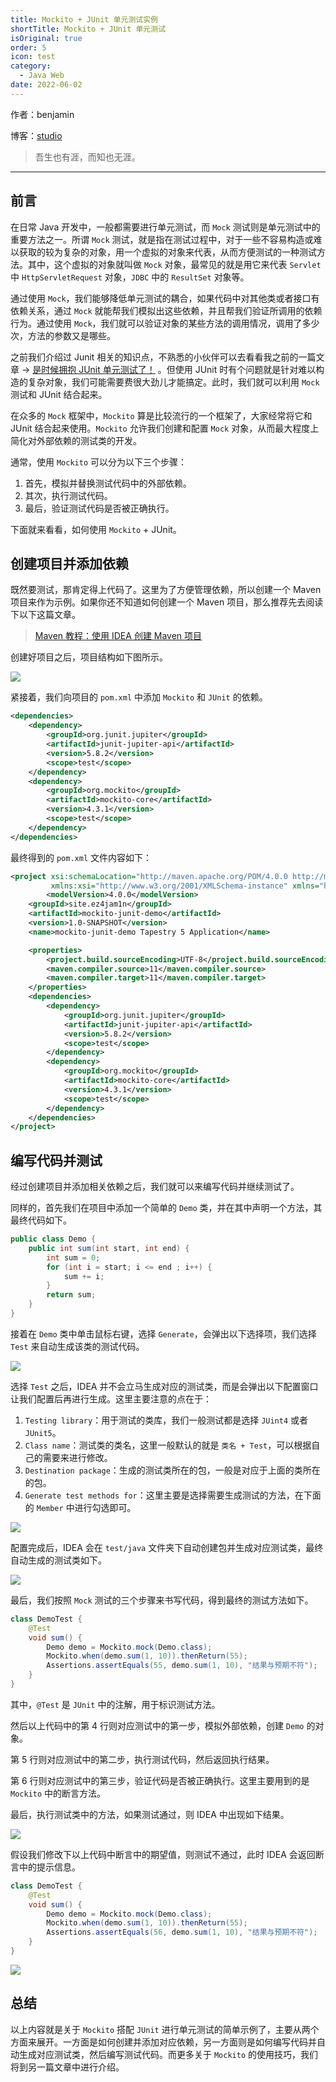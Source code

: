 ```yaml
---
title: Mockito + JUnit 单元测试实例
shortTitle: Mockito + JUnit 单元测试
isOriginal: true
order: 5
icon: test
category:
  - Java Web
date: 2022-06-02
---
```


作者：benjamin

博客：[studio](https://benjam1n.eu.org)

> 吾生也有涯，而知也无涯。

---

## 前言

在日常 Java 开发中，一般都需要进行单元测试，而 `Mock` 测试则是单元测试中的重要方法之一。所谓 `Mock` 测试，就是指在测试过程中，对于一些不容易构造或难以获取的较为复杂的对象，用一个虚拟的对象来代表，从而方便测试的一种测试方法。其中，这个虚拟的对象就叫做 `Mock` 对象，最常见的就是用它来代表 `Servlet` 中 `HttpServletRequest` 对象，`JDBC` 中的 `ResultSet` 对象等。

通过使用 `Mock`，我们能够降低单元测试的耦合，如果代码中对其他类或者接口有依赖关系，通过 `Mock` 就能帮我们模拟出这些依赖，并且帮我们验证所调用的依赖行为。通过使用 `Mock`，我们就可以验证对象的某些方法的调用情况，调用了多少次，方法的参数又是哪些。

之前我们介绍过 Junit 相关的知识点，不熟悉的小伙伴可以去看看我之前的一篇文章 -> [是时候拥抱 JUnit 单元测试了！](https://benjam1n.eu.org/md/java/se/2022-07-18-test-with-junit) 。但使用 JUnit 时有个问题就是针对难以构造的复杂对象，我们可能需要费很大劲儿才能搞定。此时，我们就可以利用 `Mock` 测试和 JUnit 结合起来。

在众多的 `Mock` 框架中，`Mockito` 算是比较流行的一个框架了，大家经常将它和 JUnit 结合起来使用。`Mockito` 允许我们创建和配置 `Mock` 对象，从而最大程度上简化对外部依赖的测试类的开发。

通常，使用 `Mockito` 可以分为以下三个步骤：

1.  首先，模拟并替换测试代码中的外部依赖。
2.  其次，执行测试代码。
3.  最后，验证测试代码是否被正确执行。

下面就来看看，如何使用 `Mockito` + JUnit。

## 创建项目并添加依赖

既然要测试，那肯定得上代码了。这里为了方便管理依赖，所以创建一个 Maven 项目来作为示例。如果你还不知道如何创建一个 Maven 项目，那么推荐先去阅读下以下这篇文章。

> [Maven 教程：使用 IDEA 创建 Maven 项目](../maven/20220104-maven-project-with-idea.md)

创建好项目之后，项目结构如下图所示。

![](./assets/20220602-mockito-junit5/new-pro.png)

紧接着，我们向项目的 `pom.xml` 中添加 `Mockito` 和 `JUnit` 的依赖。

```xml
<dependencies>
    <dependency>
        <groupId>org.junit.jupiter</groupId>
        <artifactId>junit-jupiter-api</artifactId>
        <version>5.8.2</version>
        <scope>test</scope>
    </dependency>
    <dependency>
        <groupId>org.mockito</groupId>
        <artifactId>mockito-core</artifactId>
        <version>4.3.1</version>
        <scope>test</scope>
    </dependency>
</dependencies>
```

最终得到的 `pom.xml` 文件内容如下：

```xml
<project xsi:schemaLocation="http://maven.apache.org/POM/4.0.0 http://maven.apache.org/maven-v4_0_0.xsd"
         xmlns:xsi="http://www.w3.org/2001/XMLSchema-instance" xmlns="http://maven.apache.org/POM/4.0.0">
        <modelVersion>4.0.0</modelVersion>
    <groupId>site.ez4jam1n</groupId>
    <artifactId>mockito-junit-demo</artifactId>
    <version>1.0-SNAPSHOT</version>
    <name>mockito-junit-demo Tapestry 5 Application</name>

    <properties>
        <project.build.sourceEncoding>UTF-8</project.build.sourceEncoding>
        <maven.compiler.source>11</maven.compiler.source>
        <maven.compiler.target>11</maven.compiler.target>
    </properties>
    <dependencies>
        <dependency>
            <groupId>org.junit.jupiter</groupId>
            <artifactId>junit-jupiter-api</artifactId>
            <version>5.8.2</version>
            <scope>test</scope>
        </dependency>
        <dependency>
            <groupId>org.mockito</groupId>
            <artifactId>mockito-core</artifactId>
            <version>4.3.1</version>
            <scope>test</scope>
        </dependency>
    </dependencies>
</project>
```

## 编写代码并测试

经过创建项目并添加相关依赖之后，我们就可以来编写代码并继续测试了。

同样的，首先我们在项目中添加一个简单的 `Demo` 类，并在其中声明一个方法，其最终代码如下。

```java
public class Demo {
    public int sum(int start, int end) {
        int sum = 0;
        for (int i = start; i <= end ; i++) {
            sum += i;
        }
        return sum;
    }
}
```

接着在 `Demo` 类中单击鼠标右键，选择 `Generate`，会弹出以下选择项，我们选择 `Test` 来自动生成该类的测试代码。

![](./assets/20220602-mockito-junit5/test-generate.png)

选择 `Test` 之后，IDEA 并不会立马生成对应的测试类，而是会弹出以下配置窗口让我们配置后再进行生成。这里主要注意的点在于：

1.  `Testing library`：用于测试的类库，我们一般测试都是选择 `JUint4` 或者 `JUnit5`。
2.  `Class name`：测试类的类名，这里一般默认的就是 `类名 + Test`，可以根据自己的需要来进行修改。
3.  `Destination package`：生成的测试类所在的包，一般是对应于上面的类所在的包。
4.  `Generate test methods for`：这里主要是选择需要生成测试的方法，在下面的 `Member` 中进行勾选即可。

![](./assets/20220602-mockito-junit5/junit5.png)

配置完成后，IDEA 会在 `test/java` 文件夹下自动创建包并生成对应测试类，最终自动生成的测试类如下。

![](./assets/20220602-mockito-junit5/test-demo.png)

最后，我们按照 `Mock` 测试的三个步骤来书写代码，得到最终的测试方法如下。

```java
class DemoTest {
    @Test
    void sum() {
        Demo demo = Mockito.mock(Demo.class);
        Mockito.when(demo.sum(1, 10)).thenReturn(55);
        Assertions.assertEquals(55, demo.sum(1, 10), "结果与预期不符");
    }
}
```

其中，`@Test` 是 `JUnit` 中的注解，用于标识测试方法。

然后以上代码中的第 4 行则对应测试中的第一步，模拟外部依赖，创建 `Demo` 的对象。

第 5 行则对应测试中的第二步，执行测试代码，然后返回执行结果。

第 6 行则对应测试中的第三步，验证代码是否被正确执行。这里主要用到的是 `Mockito` 中的断言方法。

最后，执行测试类中的方法，如果测试通过，则 IDEA 中出现如下结果。

![](./assets/20220602-mockito-junit5/run-test.png)

假设我们修改下以上代码中断言中的期望值，则测试不通过，此时 IDEA 会返回断言中的提示信息。

```java
class DemoTest {
    @Test
    void sum() {
        Demo demo = Mockito.mock(Demo.class);
        Mockito.when(demo.sum(1, 10)).thenReturn(55);
        Assertions.assertEquals(56, demo.sum(1, 10), "结果与预期不符");
    }
}
```

![](./assets/20220602-mockito-junit5/run-fail.png)

## 总结

以上内容就是关于 `Mockito` 搭配 `JUnit` 进行单元测试的简单示例了，主要从两个方面来展开。一方面是如何创建并添加对应依赖，另一方面则是如何编写代码并自动生成对应测试类，然后编写测试代码。而更多关于 `Mockito` 的使用技巧，我们将到另一篇文章中进行介绍。

